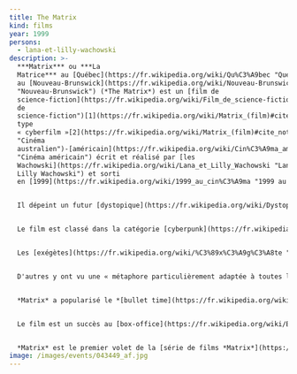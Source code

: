 ```yaml
---
title: The Matrix
kind: films
year: 1999
persons:
  - lana-et-lilly-wachowski
description: >-
  ***Matrix*** ou ***La
  Matrice*** au [Québec](https://fr.wikipedia.org/wiki/Qu%C3%A9bec "Québec") et
  au [Nouveau-Brunswick](https://fr.wikipedia.org/wiki/Nouveau-Brunswick
  "Nouveau-Brunswick") (*The Matrix*) est un [film de
  science-fiction](https://fr.wikipedia.org/wiki/Film_de_science-fiction "Film
  de
  science-fiction")[1](https://fr.wikipedia.org/wiki/Matrix_(film)#cite_note-1) de
  type
  « cyberfilm »[2](https://fr.wikipedia.org/wiki/Matrix_(film)#cite_note-Mag_Philo-2) [australo](https://fr.wikipedia.org/wiki/Cin%C3%A9ma_australien
  "Cinéma
  australien")-[américain](https://fr.wikipedia.org/wiki/Cin%C3%A9ma_am%C3%A9ricain
  "Cinéma américain") écrit et réalisé par [les
  Wachowski](https://fr.wikipedia.org/wiki/Lana_et_Lilly_Wachowski "Lana et
  Lilly Wachowski") et sorti
  en [1999](https://fr.wikipedia.org/wiki/1999_au_cin%C3%A9ma "1999 au cinéma").


  Il dépeint un futur [dystopique](https://fr.wikipedia.org/wiki/Dystopie "Dystopie") dans lequel la réalité perçue par la plupart des humains est une [simulation virtuelle](https://fr.wikipedia.org/wiki/R%C3%A9alit%C3%A9_simul%C3%A9e "Réalité simulée") en se connectant à la « Matrice », créée par des machines douées d'intelligence, afin d'asservir les êtres humains, à leur insu, et de se servir de la chaleur et de l'activité électrique de leur corps comme source d'énergie. Le programmeur informatique [Neo](https://fr.wikipedia.org/wiki/Neo_(Matrix) "Neo (Matrix)") apprend cette vérité et commence une rébellion.


  Le film est classé dans la catégorie [cyberpunk](https://fr.wikipedia.org/wiki/Cyberpunk "Cyberpunk"), un sous-genre de la [science-fiction](https://fr.wikipedia.org/wiki/Science-fiction "Science-fiction"), comprenant *[Ghost in the Shell](https://fr.wikipedia.org/wiki/Ghost_in_the_Shell_(film,_1995) "Ghost in the Shell (film, 1995)")*, qui a inspiré des cinéastes tels que les [Wachowski](https://fr.wikipedia.org/wiki/Lana_et_Lilly_Wachowski "Lana et Lilly Wachowski")[3](https://fr.wikipedia.org/wiki/Matrix_(film)#cite_note-williamgibson-3).


  Les [exégètes](https://fr.wikipedia.org/wiki/%C3%89x%C3%A9g%C3%A8te "Éxégète") y voient des références à des concepts et œuvres philosophiques et religieuses, en particulier à l'[Allégorie de la caverne](https://fr.wikipedia.org/wiki/All%C3%A9gorie_de_la_caverne "Allégorie de la caverne") de [Platon](https://fr.wikipedia.org/wiki/Platon "Platon")[4](https://fr.wikipedia.org/wiki/Matrix_(film)#cite_note-Influence_Screened-4), à *[Simulacres et simulation](https://fr.wikipedia.org/wiki/Jean_Baudrillard#Simulacres_et_simulation "Jean Baudrillard")* de [Jean Baudrillard](https://fr.wikipedia.org/wiki/Jean_Baudrillard "Jean Baudrillard")[5](https://fr.wikipedia.org/wiki/Matrix_(film)#cite_note-Salon_philosophy-5) voire *[aux Aventures d'Alice au pays des merveilles](https://fr.wikipedia.org/wiki/Les_Aventures_d%27Alice_au_pays_des_merveilles "Les Aventures d'Alice au pays des merveilles")* de [Lewis Carroll](https://fr.wikipedia.org/wiki/Lewis_Carroll "Lewis Carroll")[6](https://fr.wikipedia.org/wiki/Matrix_(film)#cite_note-Salon_review-6).


  D'autres y ont vu une « métaphore particulièrement adaptée à toutes les thèses affirmant que la réalité est cachée », autrement dit au [complotisme](https://fr.wikipedia.org/wiki/Th%C3%A9orie_du_complot "Théorie du complot")[7](https://fr.wikipedia.org/wiki/Matrix_(film)#cite_note-7).


  *Matrix* a popularisé le *[bullet time](https://fr.wikipedia.org/wiki/Bullet_time "Bullet time"),* un effet visuel dans lequel la progression de certains personnages est vue au ralenti, tandis que le reste de la scène est filmé par la caméra à vitesse normale. Les scènes d'action indiquent l'attrait des auteurs pour le film d'animation ou [animation japonaise](https://fr.wikipedia.org/wiki/Anime "Anime")[8](https://fr.wikipedia.org/wiki/Matrix_(film)#cite_note-Wachowski_transcript-8) et les [films d'arts martiaux](https://fr.wikipedia.org/wiki/Film_d%27arts_martiaux "Film d'arts martiaux"). L'utilisation de [combats chorégraphiés](https://fr.wikipedia.org/w/index.php?title=Combat_chor%C3%A9graphi%C3%A9&action=edit&redlink=1 "Combat chorégraphié (page inexistante)") [(en)](https://en.wikipedia.org/wiki/Stage_combat "en:Stage combat") et du [wire fu](https://fr.wikipedia.org/wiki/Wire_fu "Wire fu") issus du [cinéma d'action hongkongais](https://fr.wikipedia.org/wiki/Cin%C3%A9ma_d%27action_hongkongais "Cinéma d'action hongkongais") a eu une influence sur les productions cinématographiques hollywoodiennes ultérieures.


  Le film est un succès au [box-office](https://fr.wikipedia.org/wiki/Box-office "Box-office"), il totalise 460 millions de dollars de recettes dans le monde. Il est très bien reçu par la critique américaine[9](https://fr.wikipedia.org/wiki/Matrix_(film)#cite_note-RottenTomatoes-9),[10](https://fr.wikipedia.org/wiki/Matrix_(film)#cite_note-meta-10) et remporte quatre [Oscar](https://fr.wikipedia.org/wiki/Oscars_du_cin%C3%A9ma "Oscars du cinéma") (effets visuels, montage, son, montage sonore), ainsi que d'autres récompenses, telles que des [BAFTA](https://fr.wikipedia.org/wiki/British_Academy_Film_Awards "British Academy Film Awards") et des [Saturn Awards](https://fr.wikipedia.org/wiki/Saturn_Awards "Saturn Awards"). Les critiques le trouvent particulièrement divertissant et apprécient ses effets visuels innovants. Il est considéré comme l’un des films de [science-fiction](https://fr.wikipedia.org/wiki/Science-fiction "Science-fiction") les plus importants de son époque[11](https://fr.wikipedia.org/wiki/Matrix_(film)#cite_note-11),[12](https://fr.wikipedia.org/wiki/Matrix_(film)#cite_note-Matrix_ou_le_sablier_de_nos_repr%C3%A9sentations-12), mentionné comme tel dans des classements d'œuvres cinématographiques[13](https://fr.wikipedia.org/wiki/Matrix_(film)#cite_note-heritage1-13),[14](https://fr.wikipedia.org/wiki/Matrix_(film)#cite_note-autogenerated1-14),[15](https://fr.wikipedia.org/wiki/Matrix_(film)#cite_note-Entertainment_Weekly_The_Matrix_Review-15). En 2012, il entre au [National Film Registry](https://fr.wikipedia.org/wiki/National_Film_Registry "National Film Registry")[16](https://fr.wikipedia.org/wiki/Matrix_(film)#cite_note-NFR-16).


  *Matrix* est le premier volet de la [série de films *Matrix*](https://fr.wikipedia.org/wiki/Matrix_(s%C3%A9rie_de_films) "Matrix (série de films)") qui se poursuivra avec *[Matrix Reloaded](https://fr.wikipedia.org/wiki/Matrix_Reloaded "Matrix Reloaded")*, *[Matrix Revolutions](https://fr.wikipedia.org/wiki/Matrix_Revolutions "Matrix Revolutions")* et dix-huit ans plus tard, *[Matrix Resurrections](https://fr.wikipedia.org/wiki/Matrix_Resurrections "Matrix Resurrections")*. Des produits dérivés apparaissent dans le domaine de la bande dessinée, du jeu vidéo et du court-métrage d'animation.
image: /images/events/043449_af.jpg
---
```

